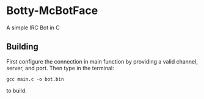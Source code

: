 # Botty-McBotFace
A simple IRC Bot in C

## Building

First configure the connection in main function by providing a valid channel, server, and port. Then type in
the terminal:

`gcc main.c -o bot.bin`

to build.